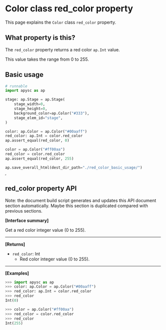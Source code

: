 # Color class red_color property

This page explains the `Color` class `red_color` property.

## What property is this?

The `red_color` property returns a red color `ap.Int` value.

This value takes the range from 0 to 255.

## Basic usage

```py
# runnable
import apysc as ap

stage: ap.Stage = ap.Stage(
    stage_width=0,
    stage_height=0,
    background_color=ap.Color("#333"),
    stage_elem_id="stage",
)

color: ap.Color = ap.Color("#00aaff")
red_color: ap.Int = color.red_color
ap.assert_equal(red_color, 0)

color = ap.Color("#ff00aa")
red_color = color.red_color
ap.assert_equal(red_color, 255)

ap.save_overall_html(dest_dir_path="./red_color_basic_usage/")
```

<iframe src="static/red_color_basic_usage/index.html" width="0" height="0"></iframe>

## red_color property API

<!-- Docstring: apysc._color.red_color_mixin.RedColorMixIn.red_color -->

<span class="inconspicuous-txt">Note: the document build script generates and updates this API document section automatically. Maybe this section is duplicated compared with previous sections.</span>

**[Interface summary]**

Get a red color integer value (0 to 255).<hr>

**[Returns]**

- `red_color`: Int
  - Red color integer value (0 to 255).

<hr>

**[Examples]**

```py
>>> import apysc as ap
>>> color: ap.Color = ap.Color("#00aaff")
>>> red_color: ap.Int = color.red_color
>>> red_color
Int(0)

>>> color = ap.Color("#ff00aa")
>>> red_color = color.red_color
>>> red_color
Int(255)
```